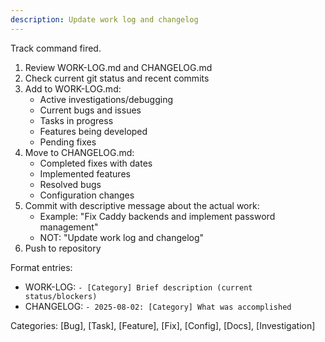 ```yaml
---
description: Update work log and changelog
---
```


Track command fired.

1. Review WORK-LOG.md and CHANGELOG.md
2. Check current git status and recent commits
3. Add to WORK-LOG.md:
   - Active investigations/debugging
   - Current bugs and issues
   - Tasks in progress
   - Features being developed
   - Pending fixes
4. Move to CHANGELOG.md:
   - Completed fixes with dates
   - Implemented features
   - Resolved bugs
   - Configuration changes
5. Commit with descriptive message about the actual work:
   - Example: "Fix Caddy backends and implement password management"
   - NOT: "Update work log and changelog"
6. Push to repository

Format entries:
- WORK-LOG: `- [Category] Brief description (current status/blockers)`
- CHANGELOG: `- 2025-08-02: [Category] What was accomplished`

Categories: [Bug], [Task], [Feature], [Fix], [Config], [Docs], [Investigation]